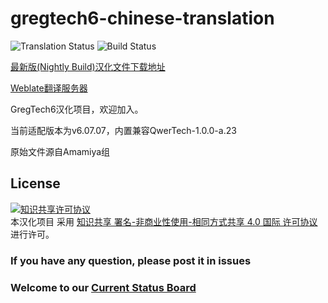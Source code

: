 # gregtech6-chinese-translation
![Translation Status](https://weblate.sayori.pw/widgets/gregtech/-/svg-badge.svg) ![Build Status](https://travis-ci.org/MoHaDouBiTeam/gregtech6-chinese-translation.svg?branch=master)

[最新版(Nightly Build)汉化文件下载地址](https://github.com/MoHaDouBiTeam/gregtech6-chinese-translation/releases/latest)

[Weblate翻译服务器](https://weblate.sayori.pw/engage/gregtech/?utm_source=widget)

GregTech6汉化项目，欢迎加入。

当前适配版本为v6.07.07，内置兼容QwerTech-1.0.0-a.23

原始文件源自Amamiya组

## License
<a rel="license" href="http://creativecommons.org/licenses/by-nc-sa/4.0/"><img alt="知识共享许可协议" style="border-width:0" src="https://i.creativecommons.org/l/by-nc-sa/4.0/88x31.png" /></a><br />本汉化项目 采用 <a rel="license" href="http://creativecommons.org/licenses/by-nc-sa/4.0/">知识共享 署名-非商业性使用-相同方式共享 4.0 国际 许可协议</a>进行许可。


### If you have any question, please post it in issues
### Welcome to our [Current Status Board](https://github.com/MoHaDouBiTeam/gregtech6-chinese-translate/wiki/%E5%85%AC%E5%91%8A%E6%9D%BF-Current-Status)

